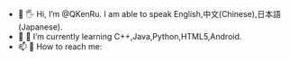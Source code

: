 - 👋 🖐 Hi, I’m @QKenRu. I am able to speak English,中文(Chinese),日本語(Japanese).
- 🌱 🥪 I’m currently learning C++,Java,Python,HTML5,Android.
- 📫 💬 How to reach me:

<!---
QKenRu/QKenRu is a ✨ special ✨ repository because its `README.md` (this file) appears on your GitHub profile.
You can click the Preview link to take a look at your changes.
--->
